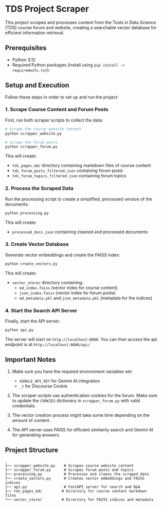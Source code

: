 # TDS Project Scraper

This project scrapes and processes content from the Tools in Data Science (TDS) course forum and website, creating a searchable vector database for efficient information retrieval.

## Prerequisites

- Python 3.12
- Required Python packages (install using `pip install -r requirements.txt`):

## Setup and Execution

Follow these steps in order to set up and run the project:

### 1. Scrape Course Content and Forum Posts

First, run both scraper scripts to collect the data:

```bash
# Scrape the course website content
python scrapper_website.py

# Scrape the forum posts
python scrapper_forum.py
```

This will create:

- `tds_pages_md/` directory containing markdown files of course content
- `tds_forum_posts_filtered.json` containing forum posts
- `tds_forum_topics_filtered.json` containing forum topics

### 2. Process the Scraped Data

Run the processing script to create a simplified, processed version of the documents:

```bash
python processing.py
```

This will create:

- `processed_docs.json` containing cleaned and processed documents

### 3. Create Vector Database

Generate vector embeddings and create the FAISS index:

```bash
python create_vectors.py
```

This will create:

- `vector_store/` directory containing:
  - `md_index.faiss` (vector index for course content)
  - `json_index.faiss` (vector index for forum posts)
  - `md_metadata.pkl` and `json_metadata.pkl` (metadata for the indices)

### 4. Start the Search API Server

Finally, start the API server:

```bash
python api.py
```

The server will start on `http://localhost:8000`. You can then access the api endpoint is at `http://localhost:8000/api/`

## Important Notes

1. Make sure you have the required environment variables set:

   - `GOOGLE_API_KEY` for Gemini AI integration
   - `_t` for Discourse Cookie

2. The scraper scripts use authentication cookies for the forum. Make sure to update the `COOKIES` dictionary in `scrapper_forum.py` with valid credentials.

3. The vector creation process might take some time depending on the amount of content.

4. The API server uses FAISS for efficient similarity search and Gemini AI for generating answers.

## Project Structure

```
.
├── scrapper_website.py    # Scrapes course website content
├── scrapper_forum.py      # Scrapes forum posts and topics
├── processing.py          # Processes and cleans the scraped data
├── create_vectors.py      # Creates vector embeddings and FAISS indices
├── api.py                 # FastAPI server for search and Q&A
├── tds_pages_md/         # Directory for course content markdown files
└── vector_store/         # Directory for FAISS indices and metadata
```
